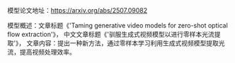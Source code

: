 模型论文地址：https://arxiv.org/abs/2507.09082

模型概述：文章标题《'Taming generative video models for zero-shot optical flow extraction'》，
中文文章标题《'驯服生成式视频模型以进行零样本光流提取'》，
文章内容：提出一种新方法，通过零样本学习利用生成式视频模型提取光流，提高视频处理效率。
